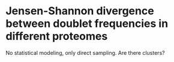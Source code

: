 # Jensen-Shannon divergence between doublet frequencies in different proteomes

No statistical modeling, only direct sampling. Are there clusters?
